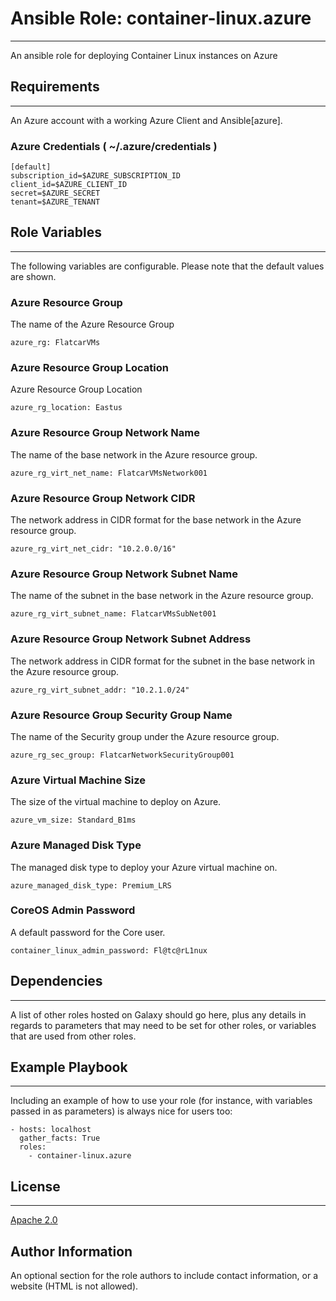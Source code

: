 # Ansible Role: container-linux.azure
------------------

An ansible role for deploying Container Linux instances on Azure

## Requirements
------------------

An Azure account with a working Azure Client and Ansible[azure].

### Azure Credentials ( ~/.azure/credentials )

```
[default]
subscription_id=$AZURE_SUBSCRIPTION_ID
client_id=$AZURE_CLIENT_ID
secret=$AZURE_SECRET
tenant=$AZURE_TENANT
```


## Role Variables
------------------

The following variables are configurable.  Please note that the default values are shown.

### Azure Resource Group
The name of the Azure Resource Group

```
azure_rg: FlatcarVMs
```

### Azure Resource Group Location
Azure Resource Group Location

```
azure_rg_location: Eastus
```

### Azure Resource Group Network Name
The name of the base network in the Azure resource group.

```
azure_rg_virt_net_name: FlatcarVMsNetwork001
```

### Azure Resource Group Network CIDR
The network address in CIDR format for the base network in the Azure resource group.

```
azure_rg_virt_net_cidr: "10.2.0.0/16"
```

### Azure Resource Group Network Subnet Name
The name of the subnet in the base network in the Azure resource group.

```
azure_rg_virt_subnet_name: FlatcarVMsSubNet001
```

### Azure Resource Group Network Subnet Address
The network address in CIDR format for the subnet in the base network in the Azure resource group.

```
azure_rg_virt_subnet_addr: "10.2.1.0/24"
```

### Azure Resource Group Security Group Name
The name of the Security group under the Azure resource group.

```
azure_rg_sec_group: FlatcarNetworkSecurityGroup001
```

### Azure Virtual Machine Size
The size of the virtual machine to deploy on Azure.

```
azure_vm_size: Standard_B1ms
```

### Azure Managed Disk Type
The managed disk type to deploy your Azure virtual machine on.

```
azure_managed_disk_type: Premium_LRS
```

### CoreOS Admin Password
A default password for the Core user.

```
container_linux_admin_password: Fl@tc@rL1nux
```

## Dependencies
------------------

A list of other roles hosted on Galaxy should go here, plus any details in regards to parameters that may need to be set for other roles, or variables that are used from other roles.

## Example Playbook
------------------

Including an example of how to use your role (for instance, with variables passed in as parameters) is always nice for users too:

```
- hosts: localhost
  gather_facts: True
  roles:
    - container-linux.azure
```

## License
------------------

[Apache 2.0](./LICENSE)

Author Information
------------------

An optional section for the role authors to include contact information, or a website (HTML is not allowed).
